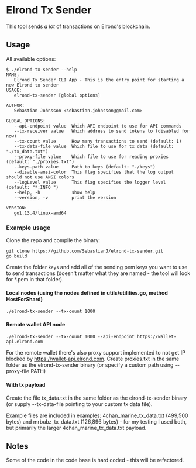 # Elrond Tx Sender

This tool sends *a lot* of transactions on Elrond's blockchain.

## Usage

All available options:
```
$ ./elrond-tx-sender --help
NAME:
   Elrond Tx Sender CLI App - This is the entry point for starting a new Elrond tx sender
USAGE:
   elrond-tx-sender [global options]
   
AUTHOR:
   Sebastian Johnsson <sebastian.johnsson@gmail.com>
   
GLOBAL OPTIONS:
   --api-endpoint value  Which API endpoint to use for API commands
   --tx-receiver value   Which address to send tokens to (disabled for now)
   --tx-count value      How many transactions to send (default: 1)
   --tx-data-file value  Which file to use for tx data (default: "./tx_data.txt")
   --proxy-file value    Which file to use for reading proxies (default: "./proxies.txt")
   --keys-path value     Path to keys (default: "./keys")
   --disable-ansi-color  This flag specifies that the log output should not use ANSI colors
   --logLevel value      This flag specifies the logger level (default: "*:INFO ")
   --help, -h            show help
   --version, -v         print the version
   
VERSION:
   go1.13.4/linux-amd64
```

### Example usage

Clone the repo and compile the binary:

```
git clone https://github.com/SebastianJ/elrond-tx-sender.git
go build
```

Create the folder `keys` and add all of the sending pem keys you want to use to send transactions (doesn't matter what they are named - the tool will look for *.pem in that folder).

#### Local nodes (using the nodes defined in utils/utilities.go, method HostForShard)

`./elrond-tx-sender --tx-count 1000`


#### Remote wallet API node

`./elrond-tx-sender --tx-count 1000 --api-endpoint https://wallet-api.elrond.com`

For the remote wallet there's also proxy support implemented to not get IP blocked by https://wallet-api.elrond.com. Create proxies.txt in the same folder as the elrond-tx-sender binary (or specify a custom path using --proxy-file PATH)

#### With tx payload

Create the file tx_data.txt in the same folder as the elrond-tx-sender binary (or supply --tx-data-file pointing to your custom tx data file).

Example files are included in examples: 4chan_marine_tx_data.txt (499,500 bytes) and mrbubz_tx_data.txt (126,896 bytes) - for my testing I used both, but primarily the larger 4chan_marine_tx_data.txt payload.

## Notes

Some of the code in the code base is hard coded - this will be refactored.

